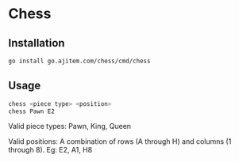 # Chess

## Installation

```bash
go install go.ajitem.com/chess/cmd/chess
```

## Usage
```bash
chess <piece type> <position>
chess Pawn E2
```

Valid piece types: Pawn, King, Queen

Valid positions: A combination of rows (A through H) and columns (1 through 8). Eg: E2, A1, H8

